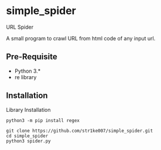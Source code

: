 # simple_spider
URL Spider

A small program to crawl URL from html code of any input url.

## Pre-Requisite
* Python 3.*
* re library

## Installation

Library Installation
```
python3 -m pip install regex
```

```
git clone https://github.com/str1ke007/simple_spider.git
cd simple_spider
python3 spider.py
```
